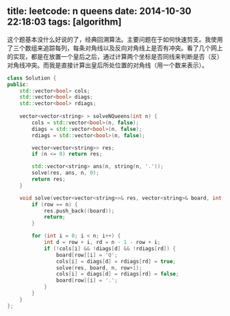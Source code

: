 title: leetcode: n queens
date: 2014-10-30 22:18:03
tags: [algorithm]
---
这个题基本没什么好说的了，经典回溯算法。主要问题在于如何快速剪支。我使用了三个数组来追踪每列，每条对角线以及反向对角线上是否有冲突。看了几个网上的实现，都是在放置一个皇后之后，通过计算两个坐标是否同线来判断是否（反）对角线冲突。而我是直接计算出皇后所处位置的对角线（用一个数来表示）。

```c++
class Solution {
public:
    std::vector<bool> cols;
    std::vector<bool> diags;
    std::vector<bool> rdiags;
    
    vector<vector<string> > solveNQueens(int n) {
        cols = std::vector<bool>(n, false);
        diags = std::vector<bool>(n, false);
        rdiags = std::vector<bool>(n, false);

        vector<vector<string>> res;
        if (n <= 0) return res;

        std::vector<string> ans(n, string(n, '.'));
        solve(res, ans, n, 0);
        return res;
    }

    void solve(vector<vector<string>>& res, vector<string>& board, int n, int row) {
        if (row == n) {
            res.push_back((board));
            return;
        }

        for (int i = 0; i < n; i++) {
            int d = row + i, rd = n - 1 - row + i;
            if (!cols[i] && !diags[d] && !rdiags[rd]) {
                board[row][i] = 'Q';
                cols[i] = diags[d] = rdiags[rd] = true;
                solve(res, board, n, row+1);
                cols[i] = diags[d] = rdiags[rd] = false;
                board[row][i] = '.';
            }
        }
    }
};

```